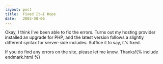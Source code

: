 ```yaml
---
layout:	post
title:	Fixed It—I Hope
date:	2003-08-06
---
```


Okay, I think I've been able to fix the errors. Turns out my hosting provider installed an upgrade for PHP, and the latest version follows a slightly different syntax for server-side includes. Suffice it to say, it's fixed.

If you do find any errors on the site, please let me know. Thanks!{% include endmark.html %}